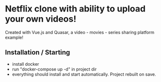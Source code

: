 # Netflix clone with ability to upload your own videos!
Created with Vue.js and Quasar, a video - movies - series sharing platform example!

## Installation / Starting

- install docker
- run "docker-compose up -d" in project dir
- everything should install and start automatically. Project rebuilt on save.



